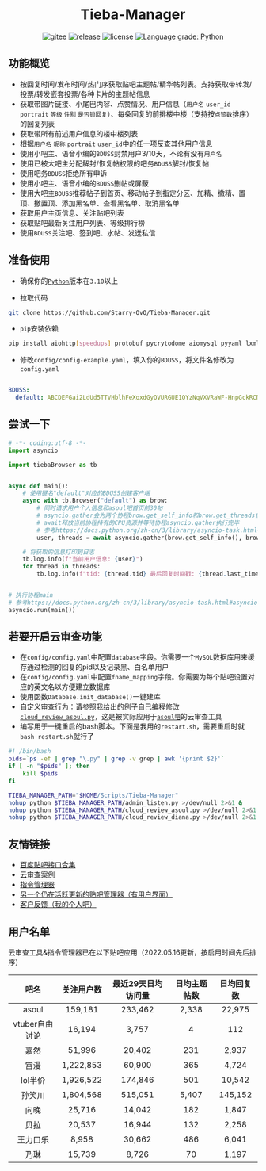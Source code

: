 <div align='center'>

# Tieba-Manager

[![gitee](https://img.shields.io/badge/mirror-gitee-red)](https://gitee.com/Starry-OvO/Tieba-Manager)
[![release](https://img.shields.io/github/release/Starry-OvO/Tieba-Manager?color=blue&logo=github)](https://github.com/Starry-OvO/Tieba-Manager/releases)
[![license](https://img.shields.io/github/license/Starry-OvO/Tieba-Manager?color=blue&logo=github)](https://github.com/Starry-OvO/Tieba-Manager/blob/main/LICENSE)
[![Language grade: Python](https://img.shields.io/lgtm/grade/python/g/Starry-OvO/Tieba-Manager?logo=lgtm)](https://lgtm.com/projects/g/Starry-OvO/Tieba-Manager/context:python)

</div>

## 功能概览

+ 按回复时间/发布时间/热门序获取贴吧主题帖/精华帖列表。支持获取带转发/投票/转发嵌套投票/各种卡片的主题帖信息
+ 获取带图片链接、小尾巴内容、点赞情况、用户信息（`用户名` `user_id` `portrait` `等级` `性别` `是否锁回复`）、每条回复的前排楼中楼（支持按`点赞数`排序）的回复列表
+ 获取带所有前述用户信息的楼中楼列表
+ 根据`用户名` `昵称` `portrait` `user_id`中的任一项反查其他用户信息
+ 使用小吧主、语音小编的`BDUSS`封禁用户3/10天，不论有没有`用户名`
+ 使用已被大吧主分配解封/恢复帖权限的吧务`BDUSS`解封/恢复帖
+ 使用吧务`BDUSS`拒绝所有申诉
+ 使用小吧主、语音小编的`BDUSS`删帖或屏蔽
+ 使用大吧主`BDUSS`推荐帖子到首页、移动帖子到指定分区、加精、撤精、置顶、撤置顶、添加黑名单、查看黑名单、取消黑名单
+ 获取用户主页信息、关注贴吧列表
+ 获取贴吧最新关注用户列表、等级排行榜
+ 使用`BDUSS`关注吧、签到吧、水帖、发送私信

## 准备使用

+ 确保你的[`Python`](https://www.python.org/downloads/)版本在`3.10`以上

+ 拉取代码

```bash
git clone https://github.com/Starry-OvO/Tieba-Manager.git
```

+ `pip`安装依赖

```bash
pip install aiohttp[speedups] protobuf pycrytodome aiomysql pyyaml lxml beautifulsoup4 opencv-contrib-python
```

+ 修改`config/config-example.yaml`，填入你的`BDUSS`，将文件名修改为`config.yaml`

```yaml

BDUSS:
  default: ABCDEFGai2LdUd5TTVHblhFeXoxdGyOVURGUE1OYzNqVXVRaWF-HnpGckRCNFJnRVFBQUFBJCQAAAAAAAAAAAEAAADiglQb0f3Osqmv0rbJ2QAAAAAAAAAAAAAAAAAAAAAAAAAAAAAAAAAAAAAAAAAAAAAAAAAAAAAAAAAAAAAAAAAAAAAAAMN6XGDDelxgc

```

## 尝试一下

```python
# -*- coding:utf-8 -*-
import asyncio

import tiebaBrowser as tb


async def main():
    # 使用键名"default"对应的BDUSS创建客户端
    async with tb.Browser("default") as brow:
        # 同时请求用户个人信息和asoul吧首页前30帖
        # asyncio.gather会为两个协程brow.get_self_info和brow.get_threads自动创建任务然后“合并”为一个协程
        # await释放当前协程持有的CPU资源并等待协程asyncio.gather执行完毕
        # 参考https://docs.python.org/zh-cn/3/library/asyncio-task.html#asyncio.gather
        user, threads = await asyncio.gather(brow.get_self_info(), brow.get_threads('asoul'))

    # 将获取的信息打印到日志
    tb.log.info(f"当前用户信息: {user}")
    for thread in threads:
        tb.log.info(f"tid: {thread.tid} 最后回复时间戳: {thread.last_time} 标题: {thread.title}")


# 执行协程main
# 参考https://docs.python.org/zh-cn/3/library/asyncio-task.html#asyncio.run
asyncio.run(main())

```

## 若要开启云审查功能

+ 在`config/config.yaml`中配置`database`字段。你需要一个`MySQL`数据库用来缓存通过检测的回复的pid以及记录黑、白名单用户
+ 在`config/config.yaml`中配置`fname_mapping`字段。你需要为每个贴吧设置对应的英文名以方便建立数据库
+ 使用函数`Database.init_database()`一键建库
+ 自定义审查行为：请参照我给出的例子自己编程修改[`cloud_review_asoul.py`](https://github.com/Starry-OvO/Tieba-Manager/blob/main/cloud_review_asoul.py)，这是被实际应用于[`asoul吧`](https://tieba.baidu.com/f?ie=utf-8&kw=asoul)的云审查工具
+ 编写用于一键重启的bash脚本。下面是我用的`restart.sh`，需要重启时就`bash restart.sh`就行了

```bash
#! /bin/bash
pids=`ps -ef | grep "\.py" | grep -v grep | awk '{print $2}'`
if [ -n "$pids" ]; then
    kill $pids
fi

TIEBA_MANAGER_PATH="$HOME/Scripts/Tieba-Manager"
nohup python $TIEBA_MANAGER_PATH/admin_listen.py >/dev/null 2>&1 &
nohup python $TIEBA_MANAGER_PATH/cloud_review_asoul.py >/dev/null 2>&1 &
nohup python $TIEBA_MANAGER_PATH/cloud_review_diana.py >/dev/null 2>&1 &
```

## 友情链接

+ [百度贴吧接口合集](https://github.com/Starry-OvO/Tieba-Manager/blob/main/tiebaBrowser/_api.py)
+ [云审查案例](https://github.com/Starry-OvO/Tieba-Manager/blob/main/cloud_review_asoul.py)
+ [指令管理器](https://github.com/Starry-OvO/Tieba-Manager/wiki/%E6%8C%87%E4%BB%A4%E7%AE%A1%E7%90%86%E5%99%A8%E4%BD%BF%E7%94%A8%E8%AF%B4%E6%98%8E%E4%B9%A6)
+ [另一个仍在活跃更新的贴吧管理器（有用户界面）](https://github.com/dog194/TiebaManager)
+ [客户反馈（我的个人吧）](https://tieba.baidu.com/f?ie=utf-8&kw=starry)

## 用户名单

云审查工具&指令管理器已在以下贴吧应用（2022.05.16更新，按启用时间先后排序）

|      吧名      | 关注用户数 | 最近29天日均访问量 | 日均主题帖数 | 日均回复数 |
| :------------: | :--------: | :----------------: | :----------: | :--------: |
|     asoul      |  159,181   |      233,462       |    2,338     |   22,975   |
| vtuber自由讨论 |   16,194   |       3,757        |      4       |    112     |
|      嘉然      |   51,996   |       20,402       |     231      |   2,937    |
|      宫漫      | 1,222,853  |       60,900       |     365      |   4,724    |
|    lol半价     | 1,926,522  |      174,846       |     501      |   10,542   |
|     孙笑川     | 1,804,568  |      515,051       |    5,407     |  145,152   |
|      向晚      |   25,716   |       14,042       |     182      |   1,847    |
|      贝拉      |   20,537   |       16,944       |     132      |   2,258    |
|    王力口乐    |   8,958    |       30,662       |     486      |   6,041    |
|      乃琳      |   15,739   |       8,726        |      70      |   1,197    |